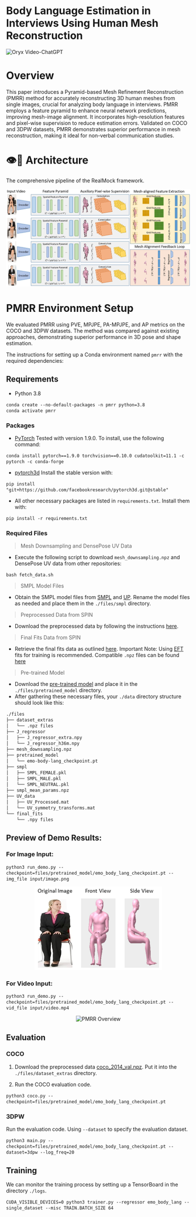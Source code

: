 # Body Language Estimation in Interviews Using Human Mesh Reconstruction

<img src="https://camo.githubusercontent.com/2722992d519a722218f896d5f5231d49f337aaff4514e78bd59ac935334e916a/68747470733a2f2f692e696d6775722e636f6d2f77617856496d762e706e67" alt="Oryx Video-ChatGPT" data-canonical-src="https://i.imgur.com/waxVImv.png" style="max-width: 100%;">

# Overview

This paper introduces a Pyramid-based Mesh Refinement Reconstruction (PMRR) method for accurately reconstructing 3D human meshes from single images, crucial for analyzing body language in interviews. PMRR employs a feature pyramid to enhance neural network predictions, improving mesh-image alignment. It incorporates high-resolution features and pixel-wise supervision to reduce estimation errors. Validated on COCO and 3DPW datasets, PMRR demonstrates superior performance in mesh reconstruction, making it ideal for non-verbal communication studies.

# 👁️💬 Architecture

The comprehensive pipeline of the RealMock framework.

<img style="max-width: 100%;" src="https://github.com/swerizwan/PMRR/blob/main/resources/architecture.jpg" alt="PMRR Overview">

# PMRR Environment Setup

We evaluated PMRR using PVE, MPJPE, PA-MPJPE, and AP metrics on the COCO and 3DPW datasets. The method was compared against existing approaches, demonstrating superior performance in 3D pose and shape estimation.

The instructions for setting up a Conda environment named `pmrr` with the required dependencies:

## Requirements

- Python 3.8
```
conda create --no-default-packages -n pmrr python=3.8
conda activate pmrr
```

### Packages

- [PyTorch](https://www.pytorch.org) Tested with version 1.9.0. To install, use the following command:
```
conda install pytorch==1.9.0 torchvision==0.10.0 cudatoolkit=11.1 -c pytorch -c conda-forge
```

- [pytorch3d](https://github.com/facebookresearch/pytorch3d/blob/main/INSTALL.md) Install the stable version with:
```
pip install "git+https://github.com/facebookresearch/pytorch3d.git@stable"
```

- All other necessary packages are listed in `requirements.txt`. Install them with:
```
pip install -r requirements.txt
```

### Required Files

> Mesh Downsampling and DensePose UV Data
- Execute the following script to download `mesh_downsampling.npz` and DensePose UV data from other repositories:

```
bash fetch_data.sh
```
> SMPL Model Files
- Obtain the SMPL model files from [SMPL](https://smpl.is.tue.mpg.de) and [UP](https://github.com/classner/up/blob/master/models/3D/basicModel_neutral_lbs_10_207_0_v1.0.0.pkl). Rename the model files as needed and place them in the `./files/smpl` directory.

> Preprocessed Data from SPIN
- Download the preprocessed data by following the instructions [here](https://github.com/nkolot/SPIN#fetch-data).

> Final Fits Data from SPIN
- Retrieve the final fits data as outlined [here](https://github.com/nkolot/SPIN#final-fits). Important Note: Using [EFT](https://github.com/facebookresearch/eft) fits for training is recommended. Compatible `.npz` files can be found [here](https://cloud.tsinghua.edu.cn/d/635c717375664cd6b3f5)

> Pre-trained Model
- Download the [pre-trained model](https://drive.google.com/file/d/1XMjZBsz-losAilG9ZEZQlZMPmrssDLBg/view?usp=sharing) and place it in the `./files/pretrained_model` directory.
- After gathering these necessary files, your `./data` directory structure should look like this:
```
./files
├── dataset_extras
│   └── .npz files
├── J_regressor
│   ├── J_regressor_extra.npy
│   └── J_regressor_h36m.npy
├── mesh_downsampling.npz
├── pretrained_model
│   └── emo-body-lang_checkpoint.pt
├── smpl
│   ├── SMPL_FEMALE.pkl
│   ├── SMPL_MALE.pkl
│   └── SMPL_NEUTRAL.pkl
├── smpl_mean_params.npz
├── UV_data
│   ├── UV_Processed.mat
│   └── UV_symmetry_transforms.mat
└── final_fits
    └── .npy files
```

## Preview of Demo Results:

### For Image Input:

```
python3 run_demo.py --checkpoint=files/pretrained_model/emo_body_lang_checkpoint.pt --img_file input/image.png
```

<p align="center">
    <img style="max-width: 100%;" src="https://github.com/swerizwan/PMRR/blob/main/resources/image.png" alt="PMRR Overview">
</p>

### For Video Input:

```
python3 run_demo.py --checkpoint=files/pretrained_model/emo_body_lang_checkpoint.pt --vid_file input/video.mp4
```

<p align="center">
    <img style="max-width: 100%;" src="https://github.com/swerizwan/PMRR/blob/main/resources/image.gif" alt="PMRR Overview">
</p>


## Evaluation

### COCO

1. Download the preprocessed data [coco_2014_val.npz](https://drive.google.com/file/d/1ew77AaaOT3SAF0fZpfPrg02P5c9bzTHe/view?usp=sharing). Put it into the `./files/dataset_extras` directory. 

2. Run the COCO evaluation code.
```
python3 coco.py --checkpoint=files/pretrained_model/emo_body_lang_checkpoint.pt
```

### 3DPW

Run the evaluation code. Using `--dataset` to specify the evaluation dataset.
```
python3 main.py --checkpoint=files/pretrained_model/emo_body_lang_checkpoint.pt --dataset=3dpw --log_freq=20
```

## Training

We can monitor the training process by setting up a TensorBoard in the directory `./logs`.

```
CUDA_VISIBLE_DEVICES=0 python3 trainer.py --regressor emo_body_lang --single_dataset --misc TRAIN.BATCH_SIZE 64
```
